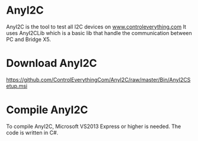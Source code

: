 # AnyI2C

AnyI2C is the tool to test all I2C devices on www.controleverything.com
It uses AnyI2CLib which is a basic lib that handle the communication between PC and Bridge X5. 

# Download AnyI2C

https://github.com/ControlEverythingCom/AnyI2C/raw/master/Bin/AnyI2CSetup.msi

# Compile AnyI2C
To compile AnyI2C, Microsoft VS2013 Express or higher is needed. The code is written in C#. 
